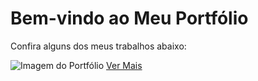 <!DOCTYPE html>
<html lang="pt-BR">
<head>
    <meta charset="UTF-8">
    <meta name="viewport" content="width=device-width, initial-scale=1.0">
    <title>Portfólio - Tela Inicial</title>
    <link rel="stylesheet" href="style.css">
</head>
<body>
    <div class="container">
        <div class="content">
            <h1>Bem-vindo ao Meu Portfólio</h1>
            <p>Confira alguns dos meus trabalhos abaixo:</p>
            <img src="porco-peludo-com-focinho-rosa-e-cabelo-crespo_493961-833.avif" alt="Imagem do Portfólio" class="portfolio-image">
            <a href="#" class="btn">Ver Mais</a>
        </div>
    </div>
</body>
</html>
